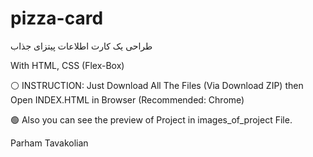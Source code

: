 # pizza-card
طراحی یک کارت اطلاعات پیتزای جذاب

With HTML, CSS (Flex-Box)

⚪ INSTRUCTION: Just Download All The Files (Via Download ZIP) then Open INDEX.HTML in Browser (Recommended: Chrome) 

🟢 Also you can see the preview of Project in images_of_project File.

Parham Tavakolian
